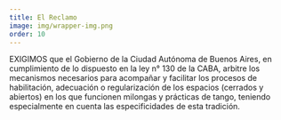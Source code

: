 ```yaml
---
title: El Reclamo
image: img/wrapper-img.png
order: 10
---
```

EXIGIMOS que el Gobierno de la Ciudad Autónoma de Buenos Aires, en cumplimiento de lo dispuesto en la ley n° 130 de la CABA, arbitre los mecanismos necesarios para acompañar y facilitar los procesos de habilitación, adecuación o regularización de los espacios (cerrados y abiertos) en los que funcionen milongas y prácticas de tango, teniendo especialmente en cuenta las especificidades de esta tradición.
